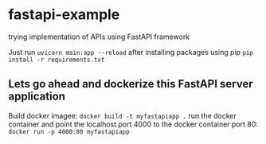 # fastapi-example
trying implementation of APIs using FastAPI framework


Just run `uvicorn main:app --reload` after installing packages using pip `pip install -r requirements.txt`

## Lets go ahead and dockerize this FastAPI server application
Build docker imagee: `docker build -t myfastapiapp .`
run the docker container and point the localhost port 4000 to the docker container port 80: `docker run -p 4000:80 myfastapiapp`
